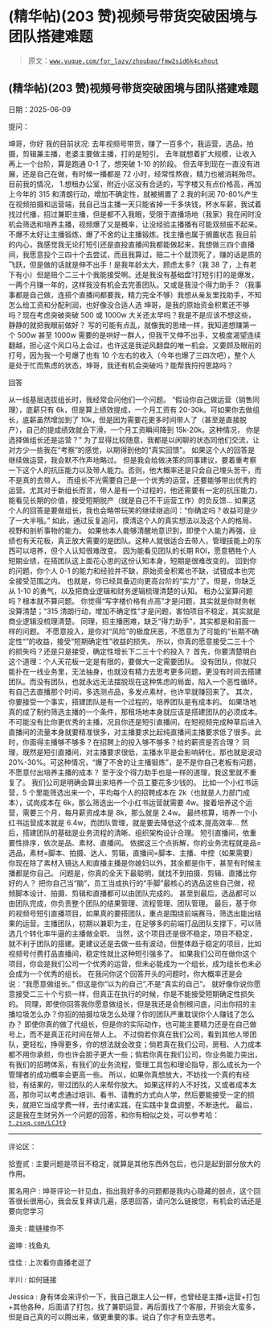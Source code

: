 # (精华帖)(203 赞)视频号带货突破困境与团队搭建难题

> 原文：[`www.yuque.com/for_lazy/zhoubao/fmw2sid6k4cxhout`](https://www.yuque.com/for_lazy/zhoubao/fmw2sid6k4cxhout)

## (精华帖)(203 赞)视频号带货突破困境与团队搭建难题

日期：2025-06-09

提问：

坤哥，你好 我的目前状况: 去年视频号带货，赚了一百多个，我运营，选品，拍摄，剪辑兼主播，老婆主要做主播，打的是短引。
去年就想着扩大规模，让收入再上一个台阶，算是跑通 0-1 了，想突破 1-10 的阶段。
但去年到现在一直没有进展，还是自己在做，有时候一播都是 72 小时，经常性熬夜，精力也被消耗殆尽。 目前我的情况，
1.想租办公室，附近小区没有合适的，写字楼又有点价格高，再加上今年的 315 和清朗行动，增加不确定性，就被搁置了
2.我的利润 70-80%产生在视频拍摄和运营端，我自己当主播一天只能省掉一千多块钱，杯水车薪，我试着找过代播，招过兼职主播，但是都不入我眼，受限于直播场地（我家）我在闲时没机会筛选和培养主播，视频爆了又是概率，让没经验主播播有可能双频振不起来。不爆不太好让主播锻炼，爆了不舍的让主播锻炼。找主播也属于搁置状态
我目前的内心，我感觉我无论打短引还是直投直播间我都能做起来，我想做三四个直播间，我愿意投个三四十个去尝试，而且我算过，赔二十个就顶死了，赚的话是质的飞跃，但是做的话就是伸不出手！是我年龄太大，顾虑太多?（我 38 了，上有老下有小）但是赔个二三十个我能接受啊。还是我没有基础盘?打短引打的是爆发，一两个月赚一年的，这样我没有机会去完善团队。又或是我没个得力助手？（我事事都是自己做，连搭个直播间都要我，精力完全不够）我想从亲友里找助手，不知怎么给工资和分配利润，也好像没合适人选
坤哥，是我的原始资金积累还不够吗？现在考虑突破突破 500 或 1000w 大关还太早吗？我是不是应该不想这些，静静的就把我眼前做好？
写的可能有点乱，就像我的思绪一样，我知道想赚第一个 500w 甚至 1000w 需要的是哄好一群人，但我干又伸不出手，又极度渴望连续翻越，担心这个风口马上会过，也许这是我逆风翻盘的唯一机会。又要顾及眼前的打号，因为我一个号爆了也有 10 个左右的收入（今年也爆了三四次吧），整个人是处于忙而焦虑的状态，坤哥，我还有机会突破吗？能帮我捋捋思路吗？

回答

从一线基层选拔组长时，我经常会问他们一个问题。
“假设你自己做运营（销售同理），底薪只有 6k，但是算上绩效提成，一个月工资有 20-30k。可如果你去做组长，底薪虽然增加到了 10k，但是因为需要花更多时间带人了（甚至是直接脱产），自己的提成绩效就会下滑，一个月工资瞬间降到 15k-20k。这种情况，
你是选择做组长还是运营？” 为了显得比较随意，我都是以闲聊的状态同他们交流，让对方少一些我在“考察”的感觉，以期得到他的“真实回馈”。
如果这个人的回答是继续做运营，我会默不作声地略过。
但是我会给做决策的同事建议，要着重考察一下这个人的抗压能力以及带人能力。否则，他大概率还是只会自己埋头苦干，而不是真的去带人。
而组长不光需要自己是一个优秀的运营，还要能够带出优秀的运营。尤其对于新组长而言，带人是有一个过程的，他还需要有一定的抗压能力，能看见长期的价值，接受短期脱产（就是自己不干运营工作）的负反馈...
如果这个人的回答是要做组长，我也会略带玩笑的继续继追问：“你确定吗？收益可是少了一大半哦。”
如此，通过反复追问，摸清这个人的真实想法以及这个人的格局、视野和剖析事物的能力。
如果他本人能够清醒地意识到，即使个人能力再强，业绩也有天花板，真正放大需要的是团队。这种人就很适合去带人，管理技能上的东西可以培养，但个人认知很难改变。
因为能看见团队的长期 ROI，愿意牺牲个人短期业绩，在搭团队这上面花心思的这份认知本身，短期是很难改变的。
回到你的问题，你个人 0-1 的能力和经验并不缺，原始资金积累也不缺，试错成本也完全接受范围之内。
也就是，你已经具备迈向更高台阶的“实力”了。但是，你缺乏从 1-10 的勇气，以及把商业逻辑和财务逻辑梳理清楚的认知。 租办公室算问题吗？根本就不算问题。
你觉得“写字楼价格有点高”才是问题，其实就是你财务帐没算清楚；“315 清朗行动，增加不确定性”才是问题，害怕项目不稳定，其实就是商业逻辑没梳理清楚。
同理，招主播困难，缺乏“得力助手”，其实都是和前面一样的问题。
不愿意投入，是你对“风险”的极度厌恶，不愿意为了可能的“长期不确定性“”的收益，接受“短期确定性”收益的损失。
所以，你真的愿意接受二三十个的损失吗？还是只是接受，确定性增长下二三十个的投入？ 首先，你要清楚明白这个道理：个人天花板一定是有限的，要做大一定需要团队。
没有团队，你就只能扑在一线业务里，无法抽身，也就没有精力去思考更多问题，更没有时间去搭建团队。而没有团队，也就永远无法摆脱现在这种焦虑的局面，陷入一个恶性循环。
有自己去直播那个时间，多选测点品，多发点素材，也许早就赚回来了。 其次，你要接受一个事实，搭建团队是有一个过程的，培养团队是有成本的。
如果场地真的成了制约筛选主播的一个条件，那租场地本身就应该是搭建团队的必须成本。
不可能没有比你更优秀的主播，况且你还是短引直播间，在短视频完成种草后进入直播间的流量本身就要精准很多，对主播要求比起纯直播间主播要求低了很多。此时，你面得主播够不够多？在招聘上的投入够不够多？给的薪资是否合理？
同理，既然是短引直播间，对主播要求很低，主播水平是会影响转化，那也就是波动 20%-30%。可这种情况，“爆了不舍的让主播锻炼”，是不是你自己老板有问题，不愿意付出培养主播的成本？
至于没个得力助手也是一样的道理，我这里就不重复了。 我们公司是明确会算出来培养一个员工要花多少钱的。
比如一个小红书运营，5 个里能筛选出来一个，平均每个人的招聘成本在 2k（也就是人力部门成本），试岗成本在 6k，那么筛选出一个小红书运营就需要 4w。接着培养这个运营，需要三个月，每月薪资成本是 8k，那么就是 2.4w。
最终核算，培养一个小红书运营成本就是 6.4w，而团队管理，就是要去降低这个成本,提高效率... 然后，搭建团队的基础是业务流程的清晰、组织架构设计合理。
短引直播间，依重要性排序，依次是品、素材、直播间。
依据这三个点拆解，你的业务流程就是品=选品，素材=脚本、拍摄、达人、剪辑，直播间=脚本、主播、中控（如果需要）
你现在除了素材入镜达人和直播主播是你媳妇以外，其余都是你干，甚至有时候主播都是你自己。 问题是，你真的全天下最聪明，就找不到拍摄、剪辑、直播比你好的人？
把你自己当“脑”，员工当成执行的“手脚”最核心的选品这些自己做，视频脚本设计、拍摄、剪辑和直播都可以由团队完成的。
甚至到最后，选品都可以由团队完成，你负责整个团队的结果管理、流程管理、团队管理。
最后，基于你的视频号短引直播项目，如果真的要搭团队，重点是围绕前端赛马，筛选出能出结果的运营。主播团队，初期以兼职为主，在足够多的前端打品团队支撑下，可以筛选几个转化率牛逼的主播做全职。
当然，这个项目还是很不稳定，项目不稳定，就不利于团队的搭建。更建议还是去做一些有波动，但整体趋于稳定的项目，比如视频号付费打品直播间，稳定性就比这种短引强多了。
如果我们公司在做你这个项目，你会是我们公司一个优秀的运营，但未必能成为一个组长，成为组长也未必会成为一个优秀的组长。
在我问你这个回答开头的问题时，你大概率还是会说：“我愿意做组长。” 但这是你“以为的自己”,不是“真实的自己”。
就好像你说你愿意接受二三十个亏损一样，但真正在执行的时候，你是不能接受短期确定性损失的。
同理，即使你回答我你愿意做组长，但是我还是会刨根问底，问出你招的主播垃圾怎么办？你招的拍摄垃圾怎么处理？你的团队严重耽误你个人赚钱了怎么办？
即使你真的做了代组长，但是你的实际动作，也可能主要精力还是在自己做号上，而不是真正花时间在带人上。
不过倘若你真在我们公司，看到其他人带团队，更轻松，挣得更多，你的想法就会改变；倘若真在我们公司，房租、人力成本都不用你承担，你也许会胆子更大一些；倘若你真在我们公司，你业务能力突出，有我们的招聘体系，有我们的业务流程，管理工具包和理论指导，那么成长为一个管理者的成功概率会更高一些。
所以，如果你真想放大，不妨找一个真的有经验，有结果的，带过团队的人来帮你放大。
如果这样的人不好找，又或者成本太高，那你可以考虑通过培训、看书、请教的方式向人学，然后要能接受一定的损失，就把它当成学费一样，去付诸实践，在实践中复盘调整，不断迭代。
最后，这是我在生财另外一个问题的回答，和你有相似之处，可以参考哈：[`t.zsxq.com/LCJt9`](https://t.zsxq.com/LCJt9)

* * *

评论区：

拾壹贰 : 主要问题是项目不稳定，就算是其他东西外包后，也只是起到部分放大的作用。

匿名用户 : 坤哥评论一针见血，指出我好多的问题都是我内心隐藏的弱点，这个回答很长很用心，我会反复拜读几遍，感恩回答，请问怎么链接您，有机会的话还是要向您学习

渔夫 : 能链接你不

盗坤 : 找鱼丸

佳佳 : 上次看你直播老逗了

半川 : 如何链接

Jessica : 身有体会来评价一下，我自己跟主人公一样，也曾经是主播+运营+打包+其他各种，后面请了打包，找了兼职运营，再后面找了个客服，开销会大蛮多，但是自己真的可以腾出来，做更重要的事。说白了你才有空去思考。